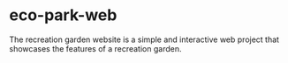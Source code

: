 # eco-park-web
The recreation garden website is a simple and interactive web project that showcases the features of a recreation garden.
